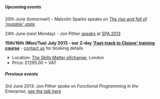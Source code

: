 ##### Upcoming events

20th June (tomorrow!) - Malcolm Sparks speaks on [_The rise and fall of 'mutable' state_](http://skillsmatter.com/event/scala/the-rise-and-fall-of-mutable-state)

24th June (next Monday) - Jon Pither [speaks](http://www.spaconference.org/spa2013/sessions/session514.html) at [SPA 2013](http://www.spaconference.org/spa2013/)

__15th/16th (Mon/Tue) July 2013 - our 2-day ['Fast-track to Clojure' training course](http://skillsmatter.com/course/scala/fast-track-to-clojure)__ - [contact us](mailto:malcolm@juxt.pro?subject=Clojure-course-enquiry) for booking details

* Location: [The Skills Matter eXchange](http://skillsmatter.com/location-details/scala/2892/96), London
* Price: £1295.00 + VAT

##### Previous events

3rd June 2013: Jon Pither spoke on _Functional Programming in the Enterprise_,  [see the talk here](http://skillsmatter.com/event/scala/functional-programming-in-the-enterpriseSkillsMatter)
